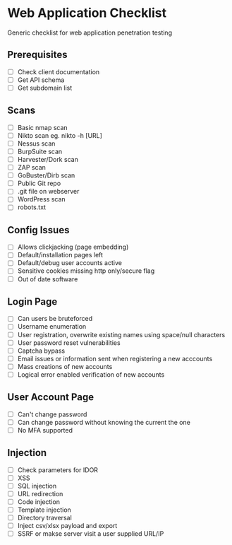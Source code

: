 # Web Application Checklist

Generic checklist for web application penetration testing

## Prerequisites

- [ ] Check client documentation
- [ ] Get API schema
- [ ] Get subdomain list

## Scans

- [ ] Basic nmap scan
- [ ] Nikto scan eg. nikto -h [URL]
- [ ] Nessus scan
- [ ] BurpSuite scan
- [ ] Harvester/Dork scan
- [ ] ZAP scan
- [ ] GoBuster/Dirb scan
- [ ] Public Git repo
- [ ] .git file on webserver
- [ ] WordPress scan
- [ ] robots.txt

## Config Issues
- [ ] Allows clickjacking (page embedding)
- [ ] Default/installation pages left
- [ ] Default/debug user accounts active 
- [ ] Sensitive cookies missing http only/secure flag
- [ ] Out of date software

## Login Page

- [ ] Can users be bruteforced
- [ ] Username enumeration
- [ ] User registration, overwrite existing names using space/null characters
- [ ] User password reset vulnerabilities
- [ ] Captcha bypass
- [ ] Email issues or information sent when registering a new acccounts
- [ ] Mass creations of new accounts
- [ ] Logical error enabled verification of new accounts

## User Account Page

- [ ] Can't change password
- [ ] Can change password without knowing the current the one
- [ ] No MFA supported

## Injection

- [ ] Check parameters for IDOR
- [ ] XSS
- [ ] SQL injection
- [ ] URL redirection
- [ ] Code injection
- [ ] Template injection
- [ ] Directory traversal
- [ ] Inject csv/xlsx payload and export
- [ ] SSRF or makse server visit a user supplied URL/IP
